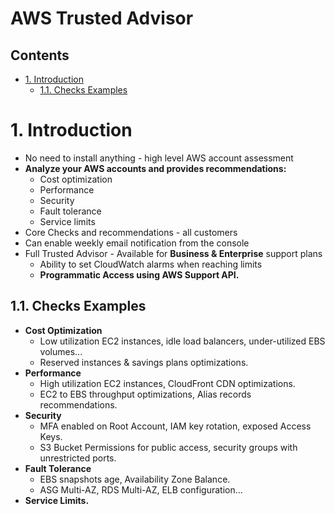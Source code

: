 # AWS Trusted Advisor<!-- omit in toc -->

## Contents <!-- omit in toc -->

- [1. Introduction](#1-introduction)
  - [1.1. Checks Examples](#11-checks-examples)

# 1. Introduction

- No need to install anything - high level AWS account assessment
- **Analyze your AWS accounts and provides recommendations:**
  - Cost optimization
  - Performance
  - Security
  - Fault tolerance
  - Service limits
- Core Checks and recommendations - all customers
- Can enable weekly email notification from the console
- Full Trusted Advisor - Available for **Business & Enterprise** support plans
  - Ability to set CloudWatch alarms when reaching limits
  - **Programmatic Access using AWS Support API.**

## 1.1. Checks Examples

- **Cost Optimization**
  - Low utilization EC2 instances, idle load balancers, under-utilized EBS volumes...
  - Reserved instances & savings plans optimizations.
- **Performance**
  - High utilization EC2 instances, CloudFront CDN optimizations.
  - EC2 to EBS throughput optimizations, Alias records recommendations.
- **Security**
  - MFA enabled on Root Account, IAM key rotation, exposed Access Keys.
  - S3 Bucket Permissions for public access, security groups with unrestricted ports.
- **Fault Tolerance**
  - EBS snapshots age, Availability Zone Balance.
  - ASG Multi-AZ, RDS Multi-AZ, ELB configuration...
- **Service Limits.**
